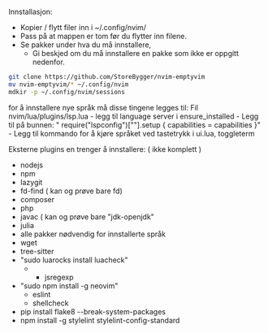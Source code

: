 Innstallasjon:
  - Kopier / flytt filer inn i ~/.config/nvim/
  - Pass på at mappen er tom før du flytter inn filene.
  - Se pakker under hva du må innstallere, 
    - Gi beskjed om du må innstallere en pakke som ikke er oppgitt nedenfor. 

``` bash
git clone https://github.com/StoreBygger/nvim-emptyvim
mv nvim-emptyvim/* ~/.config/nvim
mdkir -p ~/.config/nvim/sessions
```
for å innstallere nye språk må disse tingene legges til:
  Fil nvim/lua/plugins/lsp.lua
    - legg til language server i ensure_installed
    - Legg til på bunnen: 
    " require("lspconfig")["<languageserver>"].setup {
        capabilities = capabilities
      }"
    - Legg til kommando for å kjøre språket ved tastetrykk <F5> i ui.lua, toggleterm

Eksterne plugins en trenger å innstallere: ( ikke komplett )
  - nodejs
  - npm
  - lazygit
  - fd-find ( kan og prøve bare fd)
  - composer
  - php
  - javac ( kan og prøve bare "jdk-openjdk"
  - julia
  - alle pakker nødvendig for innstallerte språk
  - wget
  - tree-sitter
  - "sudo luarocks install luacheck"
    - + jsregexp
  - "sudo npm install -g neovim"
    - eslint
    - shellcheck
  - pip install flake8 --break-system-packages
  - npm install -g stylelint stylelint-config-standard

